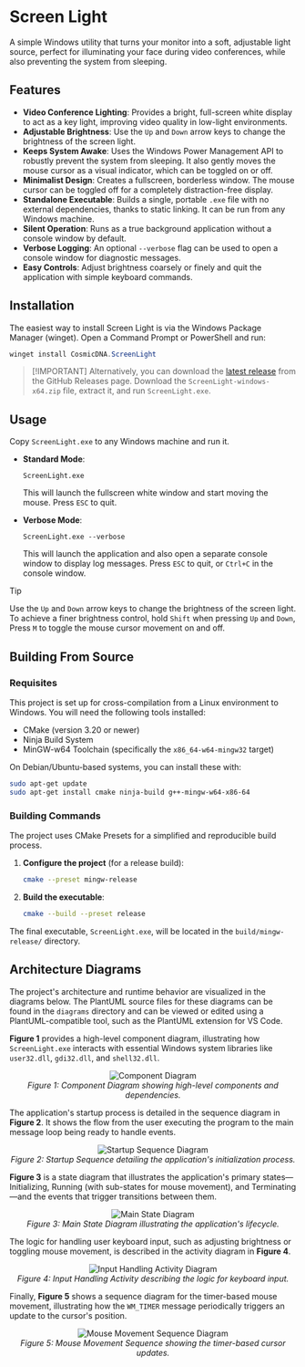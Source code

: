 # Screen Light

A simple Windows utility that turns your monitor into a soft, adjustable light source, perfect for illuminating your face during video conferences, while also preventing the system from sleeping.

## Features

- **Video Conference Lighting**: Provides a bright, full-screen white display to act as a key light, improving video quality in low-light environments.
- **Adjustable Brightness**: Use the `Up` and `Down` arrow keys to change the brightness of the screen light.
- **Keeps System Awake**: Uses the Windows Power Management API to robustly prevent the system from sleeping. It also gently moves the mouse cursor as a visual indicator, which can be toggled on or off.
- **Minimalist Design**: Creates a fullscreen, borderless window. The mouse cursor can be toggled off for a completely distraction-free display.
- **Standalone Executable**: Builds a single, portable `.exe` file with no external dependencies, thanks to static linking. It can be run from any Windows machine.
- **Silent Operation**: Runs as a true background application without a console window by default.
- **Verbose Logging**: An optional `--verbose` flag can be used to open a console window for diagnostic messages.
- **Easy Controls**: Adjust brightness coarsely or finely and quit the application with simple keyboard commands.

## Installation

The easiest way to install Screen Light is via the Windows Package Manager (winget). Open a Command Prompt or PowerShell and run:

```powershell
winget install CosmicDNA.ScreenLight
```

> [!IMPORTANT] Alternatively, you can download the [latest release](https://github.com/CosmicDNA/screen-light/releases/latest) from the GitHub Releases page. Download the `ScreenLight-windows-x64.zip` file, extract it, and run `ScreenLight.exe`.


## Usage

Copy `ScreenLight.exe` to any Windows machine and run it.

- **Standard Mode**:
  ```
  ScreenLight.exe
  ```
  This will launch the fullscreen white window and start moving the mouse. Press `ESC` to quit.

- **Verbose Mode**:
  ```
  ScreenLight.exe --verbose
  ```
  This will launch the application and also open a separate console window to display log messages. Press `ESC` to quit, or `Ctrl+C` in the console window.


> [!TIP]
> Use the `Up` and `Down` arrow keys to change the brightness of the screen light.
> To achieve a finer brightness control, hold `Shift` when pressing `Up` and `Down`,
> Press `M` to toggle the mouse cursor movement on and off.


## Building From Source

### Requisites

This project is set up for cross-compilation from a Linux environment to Windows. You will need the following tools installed:

- CMake (version 3.20 or newer)
- Ninja Build System
- MinGW-w64 Toolchain (specifically the `x86_64-w64-mingw32` target)

On Debian/Ubuntu-based systems, you can install these with:
```bash
sudo apt-get update
sudo apt-get install cmake ninja-build g++-mingw-w64-x86-64
```

### Building Commands

The project uses CMake Presets for a simplified and reproducible build process.

1.  **Configure the project** (for a release build):
    ```bash
    cmake --preset mingw-release
    ```

2.  **Build the executable**:
    ```bash
    cmake --build --preset release
    ```

The final executable, `ScreenLight.exe`, will be located in the `build/mingw-release/` directory.


## Architecture Diagrams

The project's architecture and runtime behavior are visualized in the diagrams below. The PlantUML source files for these diagrams can be found in the `diagrams` directory and can be viewed or edited using a PlantUML-compatible tool, such as the PlantUML extension for VS Code.

**Figure 1** provides a high-level component diagram, illustrating how `ScreenLight.exe` interacts with essential Windows system libraries like `user32.dll`, `gdi32.dll`, and `shell32.dll`.

<p align="center">
  <img src="out/diagrams/component/component.svg" alt="Component Diagram">
  <br>
  <em>Figure 1: Component Diagram showing high-level components and dependencies.</em>
</p>

The application's startup process is detailed in the sequence diagram in **Figure 2**. It shows the flow from the user executing the program to the main message loop being ready to handle events.

<p align="center">
  <img src="out/diagrams/sequence_startup/sequence_startup.svg" alt="Startup Sequence Diagram">
  <br>
  <em>Figure 2: Startup Sequence detailing the application's initialization process.</em>
</p>

**Figure 3** is a state diagram that illustrates the application's primary states—Initializing, Running (with sub-states for mouse movement), and Terminating—and the events that trigger transitions between them.

<p align="center">
  <img src="out/diagrams/state_main/state_main.svg" alt="Main State Diagram">
  <br>
  <em>Figure 3: Main State Diagram illustrating the application's lifecycle.</em>
</p>

The logic for handling user keyboard input, such as adjusting brightness or toggling mouse movement, is described in the activity diagram in **Figure 4**.

<p align="center">
  <img src="out/diagrams/activity_input_handling/activity_input_handling.svg" alt="Input Handling Activity Diagram">
  <br>
  <em>Figure 4: Input Handling Activity describing the logic for keyboard input.</em>
</p>

Finally, **Figure 5** shows a sequence diagram for the timer-based mouse movement, illustrating how the `WM_TIMER` message periodically triggers an update to the cursor's position.

<p align="center">
  <img src="out/diagrams/sequence_mouse_movement/sequence_mouse_movement.svg" alt="Mouse Movement Sequence Diagram">
  <br>
  <em>Figure 5: Mouse Movement Sequence showing the timer-based cursor updates.</em>
</p>
